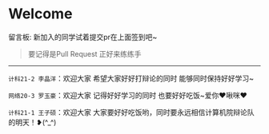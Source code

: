 # Welcome

留言板: 新加入的同学试着提交pr在上面签到吧~

> 要记得是Pull Request 正好来练练手 

---

`计科21-2 李晶洋`：欢迎大家 希望大家好好打辩论的同时 能够同时保持好好学习~

`网络20-3 罗玉豪`：欢迎大家 记得好好学习的同时 也要好好吃饭~爱你❤啾咪❤

`计科21-1 王子硕`：欢迎大家 大家要好好吃饭哟，同时要永远相信计算机院辩论队的明天！❥(^_^)